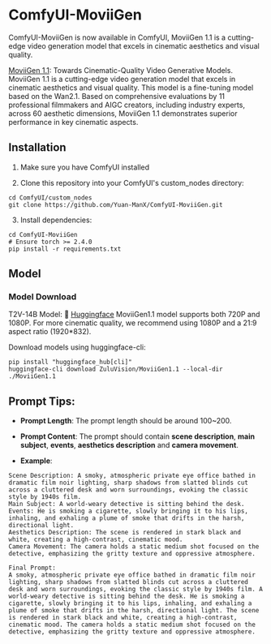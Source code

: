 # ComfyUI-MoviiGen

ComfyUI-MoviiGen is now available in ComfyUI, MoviiGen 1.1 is a cutting-edge video generation model that excels in cinematic aesthetics and visual quality.

[MoviiGen 1.1](https://github.com/ZulutionAI/MoviiGen1.1): Towards Cinematic-Quality Video Generative Models. MoviiGen 1.1 is a cutting-edge video generation model that excels in cinematic aesthetics and visual quality. This model is a fine-tuning model based on the Wan2.1. Based on comprehensive evaluations by 11 professional filmmakers and AIGC creators, including industry experts, across 60 aesthetic dimensions, MoviiGen 1.1 demonstrates superior performance in key cinematic aspects.



## Installation

1. Make sure you have ComfyUI installed

2. Clone this repository into your ComfyUI's custom_nodes directory:
```
cd ComfyUI/custom_nodes
git clone https://github.com/Yuan-ManX/ComfyUI-MoviiGen.git
```

3. Install dependencies:
```
cd ComfyUI-MoviiGen
# Ensure torch >= 2.4.0
pip install -r requirements.txt
```


## Model


### Model Download

T2V-14B  Model: 🤗 [Huggingface](https://huggingface.co/ZuluVision/MoviiGen1.1) 
MoviiGen1.1 model supports both 720P and 1080P. For more cinematic quality, we recommend using 1080P and a 21:9 aspect ratio (1920*832).

Download models using huggingface-cli:
```
pip install "huggingface_hub[cli]"
huggingface-cli download ZuluVision/MoviiGen1.1 --local-dir ./MoviiGen1.1
```


## Prompt Tips:

- **Prompt Length**: The prompt length should be around 100~200.
  
- **Prompt Content**: The prompt should contain **scene description**, **main subject**, **events**, **aesthetics description** and **camera movement**.

- **Example**: 
```
Scene Description: A smoky, atmospheric private eye office bathed in dramatic film noir lighting, sharp shadows from slatted blinds cut across a cluttered desk and worn surroundings, evoking the classic style by 1940s film.
Main Subject: A world-weary detective is sitting behind the desk.
Events: He is smoking a cigarette, slowly bringing it to his lips, inhaling, and exhaling a plume of smoke that drifts in the harsh, directional light.
Aesthetics Description: The scene is rendered in stark black and white, creating a high-contrast, cinematic mood.
Camera Movement: The camera holds a static medium shot focused on the detective, emphasizing the gritty texture and oppressive atmosphere.

Final Prompt:
A smoky, atmospheric private eye office bathed in dramatic film noir lighting, sharp shadows from slatted blinds cut across a cluttered desk and worn surroundings, evoking the classic style by 1940s film. A world-weary detective is sitting behind the desk. He is smoking a cigarette, slowly bringing it to his lips, inhaling, and exhaling a plume of smoke that drifts in the harsh, directional light. The scene is rendered in stark black and white, creating a high-contrast, cinematic mood. The camera holds a static medium shot focused on the detective, emphasizing the gritty texture and oppressive atmosphere.
```
